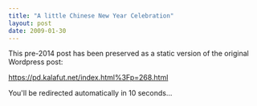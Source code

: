 ```yaml
---
title: "A little Chinese New Year Celebration"
layout: post
date: 2009-01-30
---
```


This pre-2014 post has been preserved as a static version of the original Wordpress post:

https://pd.kalafut.net/index.html%3Fp=268.html

You'll be redirected automatically in 10 seconds...

<head>
  <meta http-equiv="refresh" content="10;url=https://pd.kalafut.net/index.html%3Fp=268.html">
</head>

